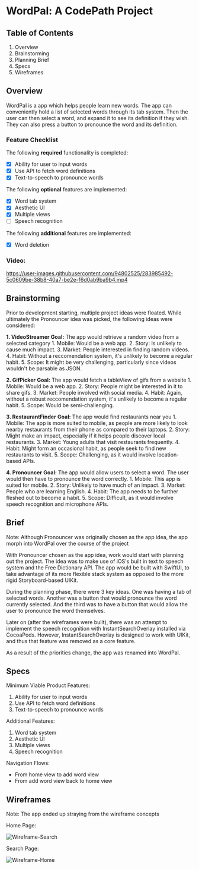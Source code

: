 # WordPal: A CodePath Project

## Table of Contents
1. Overview
3. Brainstorming
4. Planning Brief 
5. Specs
6. Wireframes

## Overview

WordPal is a app which helps people learn new words. The app can conveniently hold a list of selected words through its tab system. Then the user can then select a word, and expand it to see its definition if they wish. They can also press a button to pronounce the word and its definition.

### Feature Checklist

The following **required** functionality is completed:
- [X] Ability for user to input words
- [X] Use API to fetch word definitions
- [X] Text-to-speech to pronounce words

The following **optional** features are implemented:
- [X] Word tab system
- [X] Aesthetic UI
- [X] Multiple views
- [ ] Speech recognition

The following **additional** features are implemented:
- [X] Word deletion

### Video:

https://user-images.githubusercontent.com/94802525/283985492-5c0609be-38b8-40a7-be2e-f6d0ab9ba9b4.mp4

## Brainstorming

Prior to development starting, multiple project ideas were floated. While ultimately the Pronouncer idea was picked, the following ideas were considered:

**1. VideoStreamer**
**Goal:** The app would retrieve a random video from a selected category
    1. Mobile: Would be a web app.
    2. Story: Is unlikely to cause much impact.
    3. Market: People interested in finding random videos.
    4. Habit: Without a reccomendation system, it's unlikely to become a regular habit.
    5. Scope: It might be very challenging, particularly since videos wouldn't be parsable as JSON.
    
**2. GifPicker**
**Goal:** The app would fetch a tableView of gifs from a website
    1. Mobile: Would be a web app.
    2. Story: People might be interested in it to share gifs.
    3. Market: People involved with social media.
    4. Habit: Again, without a robust reccomendation system, it's unlikely to become a regular habit.
    5. Scope: Would be semi-challenging.
    
**3. RestaurantFinder**
**Goal:** The app would find restaurants near you
    1. Mobile: The app is more suited to mobile, as people are more likely to look nearby restaurants from their phone as compared to their laptops.
    2. Story: Might make an impact, especially if it helps people discover local restaurants.
    3. Market: Young adults that visit restaurants frequently.
    4. Habit: Might form an occasional habit, as people seek to find new restaurants to visit.
    5. Scope: Challenging, as it would involve location-based APIs.
    
**4. Pronouncer**
**Goal:** The app would allow users to select a word. The user would then have to pronounce the word correctly.
    1. Mobile: This app is suited for mobile.
    2. Story: Unlikely to have much of an impact.
    3. Market: People who are learning English.
    4. Habit: The app needs to be further fleshed out to become a habit.
    5. Scope: Difficult, as it would involve speech recognition and microphone APIs.
    

## Brief

Note: Although Pronouncer was originally chosen as the app idea, the app morph into WordPal over the course of the project

With Pronouncer chosen as the app idea, work would start with planning out the project. The idea was to make use of iOS's built in text to speech system and the Free Dictionary API. The app would be built with SwiftUI, to take advantage of its more flexible stack system as opposed to the more rigid Storyboard-based UIKit.

During the planning phase, there were 3 key ideas. One was having a tab of selected words. Another was a button that would pronounce the word currently selected. And the third was to have a button that would allow the user to pronounce the word themselves.

Later on (after the wireframes were built), there was an attempt to implement the speech recognition with InstantSearchOverlay installed via CocoaPods. However, InstantSearchOverlay is designed to work with UIKit, and thus that feature was removed as a core feature.

As a result of the priorities change, the app was renamed into WordPal.

## Specs
Minimum Viable Product Features:
1. Ability for user to input words
2. Use API to fetch word definitions
3. Text-to-speech to pronounce words

Additional Features:
1. Word tab system
2. Aesthetic UI
3. Multiple views
4. Speech recognition

Navigation Flows:
- From home view to add word view
- From add word view back to home view


## Wireframes
Note: The app ended up straying from the wireframe concepts

Home Page:

![Wireframe-Search](https://user-images.githubusercontent.com/94802525/282224126-bf2fc773-e612-4654-ad9f-1e209143083c.png)

Search Page:

![Wireframe-Home](https://user-images.githubusercontent.com/94802525/282224124-c6c338fa-42db-49d7-955b-4e7564601037.png)
